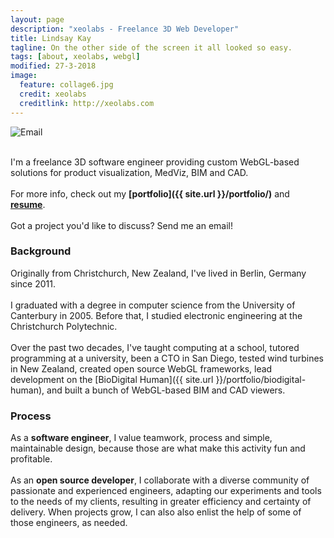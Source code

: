 ```yaml
---
layout: page
description: "xeolabs - Freelance 3D Web Developer"
title: Lindsay Kay
tagline: On the other side of the screen it all looked so easy.
tags: [about, xeolabs, webgl]
modified: 27-3-2018
image:
  feature: collage6.jpg
  credit: xeolabs
  creditlink: http://xeolabs.com
---
```


![Email](../images/email2.png)

<br>I'm a freelance 3D software engineer providing custom WebGL-based solutions for product visualization, MedViz, 
BIM and CAD.<br><br>
For more info, check out my **[portfolio]({{ site.url }}/portfolio/)** and **[resume](http://linkedin.com/in/lindsaystanleykay)**.<br><br>Got a project you'd like to discuss? Send me an email! 

### Background

Originally from Christchurch, New Zealand, I've lived in Berlin, Germany since 2011.
<br><br>
I graduated with a degree in computer science from the University of Canterbury in 2005. Before that, 
I studied electronic engineering at the Christchurch Polytechnic.
<br><br>
Over the past two decades, I've taught computing at a school, tutored programming at a 
university, been a CTO in San Diego, tested wind turbines in New Zealand, created open source WebGL frameworks, 
lead development on the [BioDigital Human]({{ site.url }}/portfolio/biodigital-human), 
and built a bunch of WebGL-based BIM and CAD viewers.

### Process

As a **software engineer**, I value teamwork, process and simple, maintainable design, because those are what make this 
activity fun and profitable. 
<br><br>
As an **open source developer**, I collaborate with a diverse community of passionate and experienced engineers, adapting our experiments 
and tools to the needs of my clients, resulting in greater efficiency and certainty of delivery. When projects grow, I can also also enlist 
the help of some of those engineers, as needed. 


<!-- [^1]: Please note that, after the first couple of meetings, we'd need to formalize things before moving forward. -->


